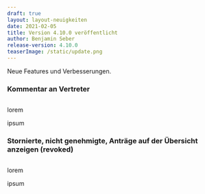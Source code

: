 ```yaml
---
draft: true
layout: layout-neuigkeiten
date: 2021-02-05
title: Version 4.10.0 veröffentlicht
author: Benjamin Seber
release-version: 4.10.0
teaserImage: /static/update.png
---
```


Neue Features und Verbesserungen.

<!-- more -->

### Kommentar an Vertreter

<div class="flex space-x-8">
  <div>
    <img src="xxx.png" alt="">
  </div>
  <div class="max-w-lg">
    <p class="mb-4">
      lorem
    </p>
    <p>
      ipsum
    </p>
  </div>
</div>

### Stornierte, nicht genehmigte, Anträge auf der Übersicht anzeigen (revoked)

<div class="flex space-x-8">
  <div>
    <img src="xxx.png" alt="">
  </div>
  <div class="max-w-lg">
    <p class="mb-4">
      lorem
    </p>
    <p>
      ipsum
    </p>
  </div>
</div>
